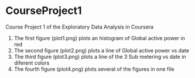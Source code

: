 # CourseProject1
Course Project 1 of the Exploratory Data Analysis in Coursera

1. The first figure (plot1.png) plots an histogram of Global active power in red
2. The second figure (plot2.png) plots a line of Global active power vs date
3. The third figure (plot3.png) plots a line of the 3  Sub metering vs date in diferent colors
4. The fourth figure (plot4.png) plots several of the figures in one file
